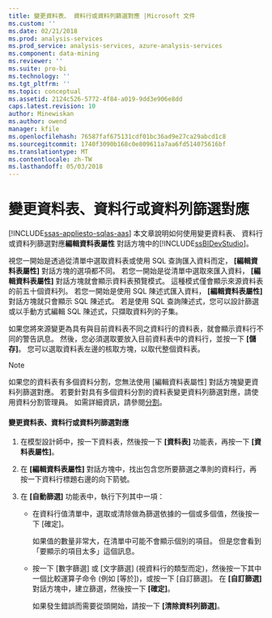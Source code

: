 ```yaml
---
title: 變更資料表、 資料行或資料列篩選對應 |Microsoft 文件
ms.custom: ''
ms.date: 02/21/2018
ms.prod: analysis-services
ms.prod_service: analysis-services, azure-analysis-services
ms.component: data-mining
ms.reviewer: ''
ms.suite: pro-bi
ms.technology: ''
ms.tgt_pltfrm: ''
ms.topic: conceptual
ms.assetid: 2124c526-5772-4f84-a019-9dd3e906e8dd
caps.latest.revision: 10
author: Minewiskan
ms.author: owend
manager: kfile
ms.openlocfilehash: 76587faf675131cdf01bc36ad9e27ca29abcd1c8
ms.sourcegitcommit: 1740f3090b168c0e809611a7aa6fd514075616bf
ms.translationtype: MT
ms.contentlocale: zh-TW
ms.lasthandoff: 05/03/2018
---
```

# <a name="change-table-column-or-row-filter-mappings"></a>變更資料表、資料行或資料列篩選對應 
[!INCLUDE[ssas-appliesto-sqlas-aas](../../includes/ssas-appliesto-sqlas-aas.md)]
  本文章說明如何使用變更資料表、 資料行或資料列篩選對應**編輯資料表屬性** 對話方塊中的[!INCLUDE[ssBIDevStudio](../../includes/ssbidevstudio-md.md)]。  
  
 視您一開始是透過從清單中選取資料表或使用 SQL 查詢匯入資料而定， **[編輯資料表屬性]** 對話方塊的選項都不同。 若您一開始是從清單中選取來匯入資料， **[編輯資料表屬性]** 對話方塊就會顯示資料表預覽模式。 這種模式僅會顯示來源資料表的前五十個資料列。 若您一開始是使用 SQL 陳述式匯入資料， **[編輯資料表屬性]** 對話方塊就只會顯示 SQL 陳述式。 若是使用 SQL 查詢陳述式，您可以設計篩選或以手動方式編輯 SQL 陳述式，只擷取資料列的子集。  
  
 如果您將來源變更為具有與目前資料表不同之資料行的資料表，就會顯示資料行不同的警告訊息。 然後，您必須選取要放入目前資料表中的資料行，並按一下 **[儲存]**。 您可以選取資料表左邊的核取方塊，以取代整個資料表。  
  
> [!NOTE]  
>  如果您的資料表有多個資料分割，您無法使用 [編輯資料表屬性] 對話方塊變更資料列篩選對應。 若要針對具有多個資料分割的資料表變更資料列篩選對應，請使用資料分割管理員。 如需詳細資訊，請參閱[分割](../../analysis-services/tabular-models/partitions-ssas-tabular.md)。  
  
#### <a name="to-change-table-column-or-row-filter-mappings"></a>變更資料表、資料行或資料列篩選對應  
  
1.  在模型設計師中，按一下資料表，然後按一下 **[資料表]** 功能表，再按一下 **[資料表屬性]**。  
  
2.  在 **[編輯資料表屬性]** 對話方塊中，找出包含您所要篩選之準則的資料行，再按一下資料行標題右邊的向下箭號。  
  
3.  在 **[自動篩選]** 功能表中，執行下列其中一項：  
  
    -   在資料行值清單中，選取或清除做為篩選依據的一個或多個值，然後按一下 [確定]。  
  
         如果值的數量非常大，在清單中可能不會顯示個別的項目。 但是您會看到「要顯示的項目太多」這個訊息。  
  
    -   按一下 [數字篩選] 或 [文字篩選] \(視資料行的類型而定)，然後按一下其中一個比較運算子命令 (例如 [等於])，或按一下 [自訂篩選]。 在 **[自訂篩選]** 對話方塊中，建立篩選，然後按一下 **[確定]**。  
  
         如果發生錯誤而需要從頭開始，請按一下 **[清除資料列篩選]**。  
  
  
  
